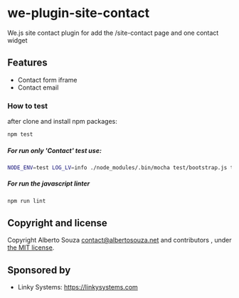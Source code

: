 # we-plugin-site-contact

We.js site contact plugin for add the /site-contact page and one contact widget

## Features

- Contact form iframe
- Contact email

### How to test

after clone and install npm packages:

```sh
npm test
```

##### For run only 'Contact' test use:

```sh
NODE_ENV=test LOG_LV=info ./node_modules/.bin/mocha test/bootstrap.js test/**/*.test.js -g 'contact'
```

##### For run the javascript linter

```sh
npm run lint
```

## Copyright and license

Copyright Alberto Souza <contact@albertosouza.net> and contributors , under [the MIT license](LICENSE).

## Sponsored by

- Linky Systems: https://linkysystems.com

